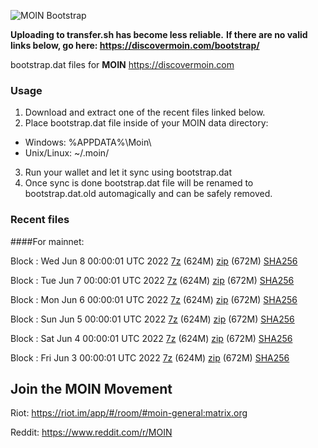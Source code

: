 ![MOIN Bootstrap](https://i.imgur.com/KjM1jMp.jpg)

**Uploading to transfer.sh has become less reliable.**
**If there are no valid links below, go here: https://discovermoin.com/bootstrap/**

bootstrap.dat files for **MOIN** https://discovermoin.com

### Usage

1. Download and extract one of the recent files linked below.
2. Place bootstrap.dat file inside of your MOIN data directory:
 - Windows: %APPDATA%\Moin\
 - Unix/Linux: ~/.moin/
3. Run your wallet and let it sync using bootstrap.dat
4. Once sync is done bootstrap.dat file will be renamed to bootstrap.dat.old automagically and can be safely removed.


### Recent files

####For mainnet:

Block : Wed Jun  8 00:00:01 UTC 2022 [7z](https://transfer.sh/90qQ4N/bootstrap.dat.20220608.7z) (624M) [zip](https://transfer.sh/GbCxdE/bootstrap.dat.20220608.zip) (672M) [SHA256](https://transfer.sh/WV5pYS/sha256.txt)

Block : Tue Jun  7 00:00:01 UTC 2022 [7z](https://transfer.sh/zstbko/bootstrap.dat.20220607.7z) (624M) [zip](https://transfer.sh/5oEtfc/bootstrap.dat.20220607.zip) (672M) [SHA256](https://transfer.sh/TMFr9V/sha256.txt)

Block : Mon Jun  6 00:00:01 UTC 2022 [7z](https://transfer.sh/wQNffW/bootstrap.dat.20220606.7z) (624M) [zip](https://transfer.sh/7CY1au/bootstrap.dat.20220606.zip) (672M) [SHA256](https://transfer.sh/L3oAnN/sha256.txt)

Block : Sun Jun  5 00:00:01 UTC 2022 [7z](https://transfer.sh/d5RDlK/bootstrap.dat.20220605.7z) (624M) [zip](https://transfer.sh/KlhEy0/bootstrap.dat.20220605.zip) (672M) [SHA256](https://transfer.sh/wYgid3/sha256.txt)

Block : Sat Jun  4 00:00:01 UTC 2022 [7z](https://transfer.sh/0d8Fca/bootstrap.dat.20220604.7z) (624M) [zip](https://transfer.sh/rzpo8h/bootstrap.dat.20220604.zip) (672M) [SHA256](https://transfer.sh/wuhzxl/sha256.txt)

Block : Fri Jun  3 00:00:01 UTC 2022 [7z](https://transfer.sh/P9k7tQ/bootstrap.dat.20220603.7z) (624M) [zip](https://transfer.sh/rUQN40/bootstrap.dat.20220603.zip) (672M) [SHA256](https://transfer.sh/uM8HqG/sha256.txt)

## Join the MOIN Movement

Riot: https://riot.im/app/#/room/#moin-general:matrix.org

Reddit: https://www.reddit.com/r/MOIN
